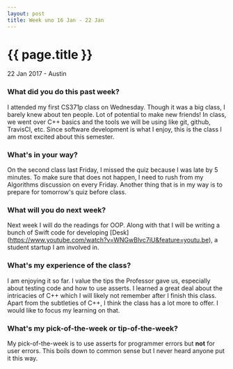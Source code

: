 ```yaml
---
layout: post
title: Week uno 16 Jan - 22 Jan
---
```


{{ page.title }}
================

<p class="meta">22 Jan 2017 - Austin</p>

### What did you do this past week?
I attended my first CS371p class on Wednesday. Though it was a big class, I barely knew about ten people. Lot of potential to make new friends! In class, we went over C++ basics and the tools we will be using like git, github, TravisCI, etc. Since software development is what I enjoy, this is the class I am most excited about this semester.

### What's in your way?
On the second class last Friday, I missed the quiz because I was late by 5 minutes. To make sure that does not happen, I need to rush from my Algorithms discussion on every Friday. Another thing that is in my way is to prepare for tomorrow's quiz before class.

### What will you do next week?
Next week I will do the readings for OOP. Along with that I will be writing a bunch of Swift code for developing [Desk] (https://www.youtube.com/watch?v=WNGwBlvc7iU&feature=youtu.be), a student startup I am involved in.

### What's my experience of the class?
I am enjoying it so far. I value the tips the Professor gave us, especially about testing code and how to use asserts. I learned a great deal about the intricacies of C++ which I will likely not remember after I finish this class. Apart from the subtleties of C++, I think the class has a lot more to offer. I would like to focus my learning on that.

### What's my pick-of-the-week or tip-of-the-week?
My pick-of-the-week is to use asserts for programmer errors but **not** for user errors. This boils down to common sense but I never heard anyone put it this way.
